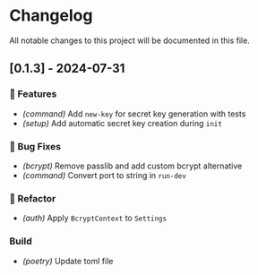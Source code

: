 # Changelog

All notable changes to this project will be documented in this file.

## [0.1.3] - 2024-07-31

### 🚀 Features

- *(command)* Add `new-key` for secret key generation with tests
- *(setup)* Add automatic secret key creation during `init`

### 🐛 Bug Fixes

- *(bcrypt)* Remove passlib and add custom bcrypt alternative
- *(command)* Convert port to string in `run-dev`

### 🚜 Refactor

- *(auth)* Apply `BcryptContext` to `Settings`

### Build

- *(poetry)* Update toml file

<!-- generated by git-cliff -->
